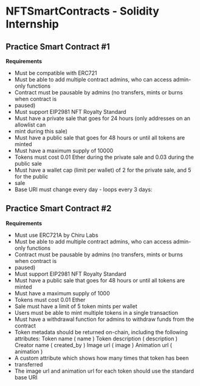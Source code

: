 # NFTSmartContracts - Solidity Internship


## Practice Smart Contract #1
**Requirements**
- Must be compatible with ERC721
- Must be able to add multiple contract admins, who can access admin-only functions
- Contract must be pausable by admins (no transfers, mints or burns when contract is
- paused)
- Must support EIP2981 NFT Royalty Standard
- Must have a private sale that goes for 24 hours (only addresses on an allowlist can
- mint during this sale)
- Must have a public sale that goes for 48 hours or until all tokens are minted
- Must have a maximum supply of 10000
- Tokens must cost 0.01 Ether during the private sale and 0.03 during the public sale
- Must have a wallet cap (limit per wallet) of 2 for the private sale, and 5 for the public
- sale
- Base URI must change every day - loops every 3 days:


## Practice Smart Contract #2
**Requirements**

- Must use ERC721A by Chiru Labs
- Must be able to add multiple contract admins, who can access admin-only functions
- Contract must be pausable by admins (no transfers, mints or burns when contract is
- paused)
- Must support EIP2981 NFT Royalty Standard
- Must have a public sale that goes for 48 hours or until all tokens are minted
- Must have a maximum supply of 1000
- Tokens must cost 0.01 Ether
- Sale must have a limit of 5 token mints per wallet
- Users must be able to mint multiple tokens in a single transaction
- Must have a withdrawal function for admins to withdraw funds from the contract
- Token metadata should be returned on-chain, including the following attributes:
		 Token name ( name )
		 Token description ( description )
		 Creator name ( created_by )
		 Image url ( image )
		 Animation url ( animation )
- A custom attribute which shows how many times that token has been
- transferred
- The image url and animation url for each token should use the standard base URI
